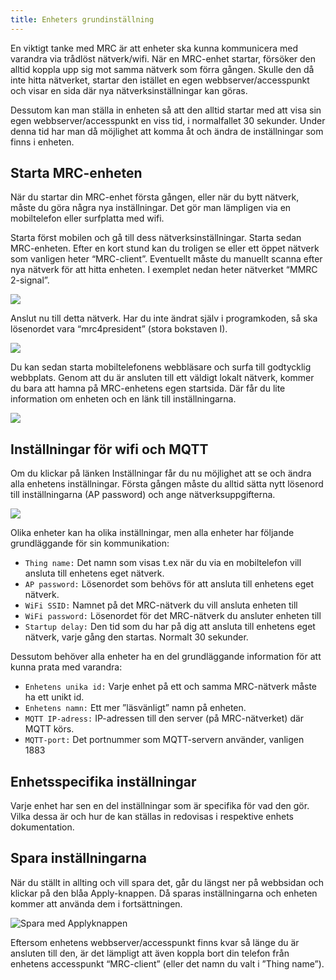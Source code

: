 ```yaml
---
title: Enheters grundinställning
---
```


En viktigt tanke med MRC är att enheter ska kunna kommunicera med varandra via trådlöst nätverk/wifi. När en MRC-enhet startar, försöker den alltid koppla upp sig mot samma nätverk som förra gången. Skulle den då inte hitta nätverket, startar den istället en egen webbserver/accesspunkt och visar en sida där nya nätverksinställningar kan göras.

Dessutom kan man ställa in enheten så att den alltid startar med att visa sin egen webbserver/accesspunkt en viss tid, i normalfallet 30 sekunder. Under denna tid har man då möjlighet att komma åt och ändra de inställningar som finns i enheten.


## Starta MRC-enheten
När du startar din MRC-enhet första gången, eller när du bytt nätverk, måste du göra några nya inställningar. Det gör man lämpligen via en mobiltelefon eller surfplatta med wifi.

Starta först mobilen och gå till dess nätverksinställningar. Starta sedan MRC-enheten. Efter en kort stund kan du troligen se eller ett öppet nätverk som vanligen heter “MRC-client”. Eventuellt måste du manuellt scanna efter nya nätverk för att hitta enheten. I exemplet nedan heter nätverket “MMRC 2-signal”.

![](../../img/mrc-settings01.png)

Anslut nu till detta nätverk. Har du inte ändrat själv i programkoden, så ska lösenordet vara “mrc4president” (stora bokstaven I).

![](../../img/mrc-settings02.png)

Du kan sedan starta mobiltelefonens webbläsare och surfa till godtycklig webbplats. Genom att du är ansluten till ett väldigt lokalt nätverk, kommer du bara att hamna på MRC-enhetens egen startsida. Där får du lite information om enheten och en länk till inställningarna.

![](../../img/mrc-settings03.png)


## Inställningar för wifi och MQTT
Om du klickar på länken Inställningar får du nu möjlighet att se och ändra alla enhetens inställningar. Första gången måste du alltid sätta nytt lösenord till inställningarna (AP password) och ange nätverksuppgifterna.

![](../../img/mrc-settings04.png)

Olika enheter kan ha olika inställningar, men alla enheter har följande grundläggande för sin kommunikation:

 - `Thing name:` Det namn som visas t.ex när du via en mobiltelefon vill ansluta till enhetens eget nätverk.
 - `AP password:` Lösenordet som behövs för att ansluta till enhetens eget nätverk.
 - `WiFi SSID:` Namnet på det MRC-nätverk du vill ansluta enheten till
 - `WiFi password:` Lösenordet för det MRC-nätverk du ansluter enheten till
 - `Startup delay:` Den tid som du har på dig att ansluta till enhetens eget nätverk, varje gång den startas. Normalt 30 sekunder.

Dessutom behöver alla enheter ha en del grundläggande information för att kunna prata med varandra:

 - `Enhetens unika id:` Varje enhet på ett och samma MRC-nätverk måste ha ett unikt id.
 - `Enhetens namn:` Ett mer ”läsvänligt” namn på enheten.
 - `MQTT IP-adress:` IP-adressen till den server (på MRC-nätverket) där MQTT körs.
 - `MQTT-port:` Det portnummer som MQTT-servern använder, vanligen 1883


## Enhetsspecifika inställningar
Varje enhet har sen en del inställningar som är specifika för vad den gör. Vilka dessa är och hur de kan ställas in redovisas i respektive enhets dokumentation.


## Spara inställningarna
När du ställt in allting och vill spara det, går du längst ner på webbsidan och klickar på den blåa Apply-knappen. Då sparas inställningarna och enheten kommer att använda dem i fortsättningen.

![Spara med Applyknappen](../../img/apply-knapp.svg)

Eftersom enhetens webbserver/accesspunkt finns kvar så länge du är ansluten till den, är det lämpligt att även koppla bort din telefon från enhetens accesspunkt “MRC-client” (eller det namn du valt i ”Thing name”).
